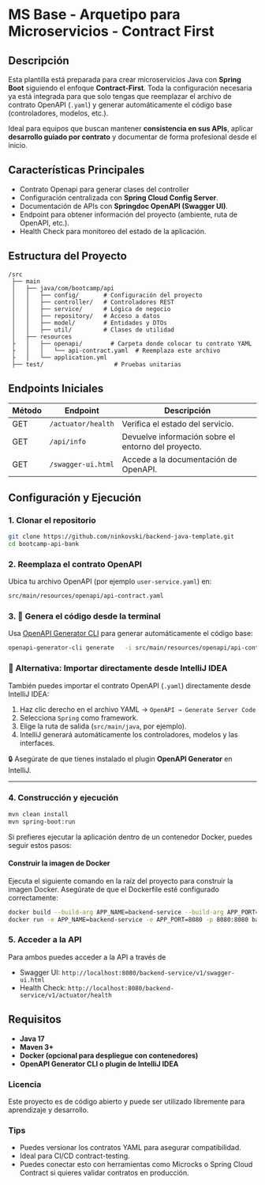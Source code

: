 
# MS Base - Arquetipo para Microservicios - Contract First

## **Descripción**

Esta plantilla está preparada para crear microservicios Java con **Spring Boot** siguiendo el enfoque **Contract-First**. Toda la configuración necesaria ya está integrada para que solo tengas que reemplazar el archivo de contrato OpenAPI (`.yaml`) y generar automáticamente el código base (controladores, modelos, etc.).

Ideal para equipos que buscan mantener **consistencia en sus APIs**, aplicar **desarrollo guiado por contrato** y documentar de forma profesional desde el inicio.

## **Características Principales**
- Contrato Openapi para generar clases del controller
- Configuración centralizada con **Spring Cloud Config Server**.
- Documentación de APIs con **Springdoc OpenAPI (Swagger UI)**.
- Endpoint para obtener información del proyecto (ambiente, ruta de OpenAPI, etc.).
- Health Check para monitoreo del estado de la aplicación.

## **Estructura del Proyecto**
```plaintext
/src
 ├── main
 │   ├── java/com/bootcamp/api
 │   │   ├── config/       # Configuración del proyecto 
 │   │   ├── controller/   # Controladores REST
 │   │   ├── service/      # Lógica de negocio
 │   │   ├── repository/   # Acceso a datos
 │   │   ├── model/        # Entidades y DTOs
 │   │   ├── util/         # Clases de utilidad
 │   ├── resources
 ├   │   ├── openapi/        # Carpeta donde colocar tu contrato YAML
 ├   │   │   └── api-contract.yaml  # Reemplaza este archivo
 ├   │   └── application.yml
 ├── test/                    # Pruebas unitarias
```

## **Endpoints Iniciales**
| Método | Endpoint            | Descripción |
|--------|---------------------|-------------|
| GET    | `/actuator/health`  | Verifica el estado del servicio. |
| GET    | `/api/info`         | Devuelve información sobre el entorno del proyecto. |
| GET    | `/swagger-ui.html`  | Accede a la documentación de OpenAPI. |

## **Configuración y Ejecución**

### **1. Clonar el repositorio**
```bash
git clone https://github.com/ninkovski/backend-java-template.git
cd bootcamp-api-bank
```

### **2. Reemplaza el contrato OpenAPI**
Ubica tu archivo OpenAPI (por ejemplo `user-service.yaml`) en:
```bash
src/main/resources/openapi/api-contract.yaml
```

### **3. 🧬 Genera el código desde la terminal**
Usa [OpenAPI Generator CLI](https://openapi-generator.tech/) para generar automáticamente el código base:
```bash
openapi-generator-cli generate   -i src/main/resources/openapi/api-contract.yaml   -g spring   -o .   --additional-properties=interfaceOnly=true,useTags=true,skipDefaultInterface=true
```

### 🧠 Alternativa: Importar directamente desde IntelliJ IDEA

También puedes importar el contrato OpenAPI (`.yaml`) directamente desde IntelliJ IDEA:

1. Haz clic derecho en el archivo YAML → `OpenAPI → Generate Server Code`
2. Selecciona `Spring` como framework.
3. Elige la ruta de salida (`src/main/java`, por ejemplo).
4. IntelliJ generará automáticamente los controladores, modelos y las interfaces.

🔒 Asegúrate de que tienes instalado el plugin **OpenAPI Generator** en IntelliJ.

---

### **4. Construcción y ejecución**
```bash
mvn clean install
mvn spring-boot:run
```
Si prefieres ejecutar la aplicación dentro de un contenedor Docker, puedes seguir estos pasos:

#### **Construir la imagen de Docker**
Ejecuta el siguiente comando en la raíz del proyecto para construir la imagen Docker. Asegúrate de que el Dockerfile esté configurado correctamente:

```bash
docker build --build-arg APP_NAME=backend-service --build-arg APP_PORT=8080 -t backend-service .
docker run -e APP_NAME=backend-service -e APP_PORT=8080 -p 8080:8080 backend-service
```

### **5. Acceder a la API**
Para ambos puedes acceder a la API a través de

- Swagger UI: `http://localhost:8080/backend-service/v1/swagger-ui.html`
- Health Check: `http://localhost:8080/backend-service/v1/actuator/health`

## **Requisitos**
- **Java 17**
- **Maven 3+**
- **Docker (opcional para despliegue con contenedores)**
- **OpenAPI Generator CLI o plugin de IntelliJ IDEA**

### **Licencia**
Este proyecto es de código abierto y puede ser utilizado libremente para aprendizaje y desarrollo.


### **Tips**

- Puedes versionar los contratos YAML para asegurar compatibilidad.
- Ideal para CI/CD contract-testing.
- Puedes conectar esto con herramientas como Microcks o Spring Cloud Contract si quieres validar contratos en producción.